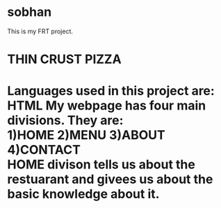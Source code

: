 # sobhan
This is my FRT project.
<h1>THIN CRUST PIZZA<h1>
Languages used in this project are:
HTML
My webpage has four main divisions.
They are:
<br>
1)HOME
2)MENU
3)ABOUT
4)CONTACT
<br>
HOME divison tells us about the restuarant and givees us about the basic knowledge about it.
<br>
